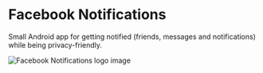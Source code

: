 # Facebook Notifications

Small Android app for getting notified (friends, messages and notifications) while being privacy-friendly.

![Facebook Notifications logo image](https://raw.githubusercontent.com/gsurrel/FacebookNotifications/master/src/main/ic_launcher-web.png)
